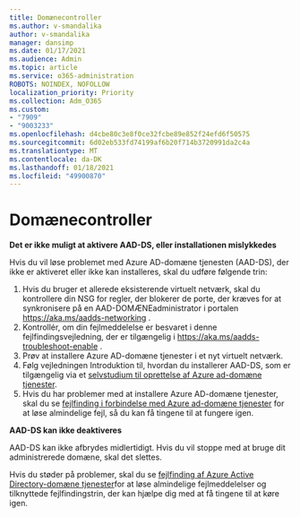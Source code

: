 ```yaml
---
title: Domænecontroller
ms.author: v-smandalika
author: v-smandalika
manager: dansimp
ms.date: 01/17/2021
ms.audience: Admin
ms.topic: article
ms.service: o365-administration
ROBOTS: NOINDEX, NOFOLLOW
localization_priority: Priority
ms.collection: Adm_O365
ms.custom:
- "7909"
- "9003233"
ms.openlocfilehash: d4cbe80c3e8f0ce32fcbe89e852f24efd6f50575
ms.sourcegitcommit: 6d02eb533fd74199af6b20f714b3720991da2c4a
ms.translationtype: MT
ms.contentlocale: da-DK
ms.lasthandoff: 01/18/2021
ms.locfileid: "49900870"
---
```

# <a name="domain-controller"></a>Domænecontroller

**Det er ikke muligt at aktivere AAD-DS, eller installationen mislykkedes**

Hvis du vil løse problemet med Azure AD-domæne tjenesten (AAD-DS), der ikke er aktiveret eller ikke kan installeres, skal du udføre følgende trin:

1. Hvis du bruger et allerede eksisterende virtuelt netværk, skal du kontrollere din NSG for regler, der blokerer de porte, der kræves for at synkronisere på en AAD-DOMÆNEadministrator i portalen https://aka.ms/aadds-networking .
2. Kontrollér, om din fejlmeddelelse er besvaret i denne fejlfindingsvejledning, der er tilgængelig i  https://aka.ms/aadds-troubleshoot-enable .
3. Prøv at installere Azure AD-domæne tjenester i et nyt virtuelt netværk.
4. Følg vejledningen Introduktion til, hvordan du installerer AAD-DS, som er tilgængelig via et [selvstudium til oprettelse af Azure ad-domæne tjenester](https://docs.microsoft.com/azure/active-directory-domain-services/tutorial-create-instance).
5. Hvis du har problemer med at installere Azure AD-domæne tjenester, skal du se [fejlfinding i forbindelse med Azure ad-domæne tjenester](https://docs.microsoft.com/azure/active-directory-domain-services/troubleshoot) for at løse almindelige fejl, så du kan få tingene til at fungere igen. 

**AAD-DS kan ikke deaktiveres**

AAD-DS kan ikke afbrydes midlertidigt. Hvis du vil stoppe med at bruge dit administrerede domæne, skal det slettes.

Hvis du støder på problemer, skal du se [fejlfinding af Azure Active Directory-domæne tjenester](https://docs.microsoft.com/azure/active-directory-domain-services/troubleshoot)for at løse almindelige fejlmeddelelser og tilknyttede fejlfindingstrin, der kan hjælpe dig med at få tingene til at køre igen.
